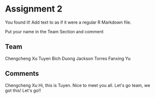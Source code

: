 # Assignment 2

You found it!  Add text to as if it were a regular R Markdown file.

Put your name in the Team Section and comment

## Team
Chengcheng Xu
Tuyen Bich Duong
Jackson Torres
Fanxing Yu
## Comments
Chengcheng Xu
Hi, this is Tuyen. Nice to meet you all. 
Let's go team, we got this!
Let's go!!

